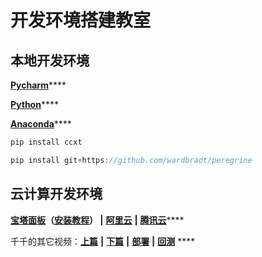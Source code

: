 # 开发环境搭建教室

## 本地开发环境

[**Pycharm**](https://www.jetbrains.com/pycharm/download/#section=mac)\*\*\*\*

[**Python**](https://www.python.org/downloads/)\*\*\*\*

[**Anaconda**](https://www.anaconda.com/products/individual#Downloads)\*\*\*\*

```c
pip install ccxt
```

```c
pip install git+https://github.com/wardbradt/peregrine
```

## 云计算开发环境

[**宝塔面板**](https://www.bt.cn/)**（**[**安装教程**](https://www.bt.cn/bbs/thread-19376-1-1.html)**） \|**  [**阿里云**](https://www.aliyun.com/)  **\|**  [**腾讯云**](https://cloud.tencent.com/)\*\*\*\*

千千的其它视频：[**上篇**](https://mp.weixin.qq.com/s/lVqcoBvtmyLaohz7DLtIoA)  **\|**  [**下篇**](https://mp.weixin.qq.com/s/6qL4redQ3lFiNvZOowpBaA)  **\|**  [**部署**](https://mp.weixin.qq.com/s/6bKVOqcYppqta3zRdMtvWA)  **\|**  [**回测**](https://mp.weixin.qq.com/s/Ju4XFDHTq7wk2wokArmKGw) ****

